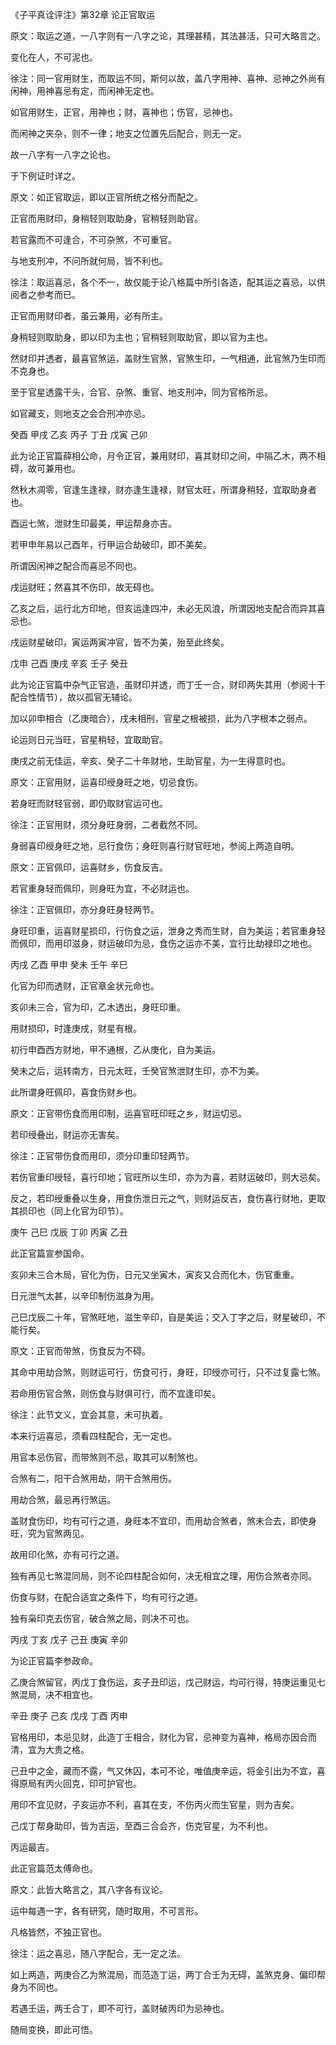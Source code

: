 《子平真诠评注》第32章 论正官取运

原文：取运之道，一八字则有一八字之论，其理甚精，其法甚活，只可大略言之。

变化在人，不可泥也。

徐注：同一官用财生，而取运不同，斯何以故，盖八字用神、喜神、忌神之外尚有闲神，用神喜忌有定，而闲神无定也。

如官用财生，正官，用神也；财，喜神也；伤官，忌神也。

而闲神之夹杂，则不一律；地支之位置先后配合，则无一定。

故一八字有一八字之论也。

于下例证时详之。

原文：如正官取运，即以正官所统之格分而配之。

正官而用财印，身稍轻则取助身，官稍轻则助官。

若官露而不可逢合，不可杂煞，不可重官。

与地支刑冲，不问所就何局，皆不利也。

徐注：取运喜忌，各个不一，故仅能于论八格篇中所引各造，配其运之喜忌，以供阅者之参考而已。

正官而用财印者，虽云兼用，必有所主。

身稍轻则取助身，即以印为主也；官稍轻则取助官，即以官为主也。

然财印并透者，最喜官煞运，盖财生官煞，官煞生印，一气相通，此官煞乃生印而不克身也。

至于官星透露干头，合官、杂煞、重官、地支刑冲，同为官格所忌。

如官藏支，则地支之会合刑冲亦忌。

癸酉 甲戌 乙亥 丙子 丁丑 戊寅 己卯

此为论正官篇薛相公命，月令正官，兼用财印，喜其财印之间，中隔乙木，两不相碍，故可兼用也。

然秋木凋零，官逢生逢禄，财亦逢生逢禄，财官太旺，所谓身稍轻，宜取助身者也。

酉运七煞，泄财生印最美，甲运帮身亦吉。

若甲申年易以己酉年，行甲运合劫破印，即不美矣。

所谓因闲神之配合而喜忌不同也。

戌运财旺；然喜其不伤印，故无碍也。

乙亥之后，运行北方印地，但亥运逢四冲，未必无风浪，所谓因地支配合而异其喜忌也。

戌运财星破印，寅运两寅冲官，皆不为美，殆至此终矣。

戊申 己酉 庚戌 辛亥 壬子 癸丑

此为论正官篇中杂气正官造，虽财印并透，而丁壬一合，财印两失其用（参阅十干配合性情节），故以孤官无辅论。

加以卯申相合（乙庚暗合），戌未相刑，官星之根被损，此为八字根本之弱点。

论运则日元当旺，官星稍轻，宜取助官。

庚戌之前无佳运，辛亥、癸子二十年财地，生助官星，为一生得意时也。

原文：正官用财，运喜印绶身旺之地，切忌食伤。

若身旺而财轻官弱，即仍取财官运可也。

徐注：正官用财，须分身旺身弱，二者截然不同。

身弱喜印绶身旺之地，忌行食伤；身旺则喜行财官旺地，参阅上两造自明。

原文：正官佩印，运喜财乡，伤食反吉。

若官重身轻而佩印，则身旺为宜，不必财运也。

徐注：正官佩印，亦分身旺身轻两节。

身旺印重，运喜财星损印，行伤食之运，泄身之秀而生财，自为美运；若官重身轻而佩印，而用印滋身，财运破印为忌，食伤之运亦不美，宜行比劫禄印之地也。

丙戌 乙酉 甲申 癸未 壬午 辛巳

化官为印而透财，正官章金状元命也。

亥卯未三合，官为印，乙木透出，身旺印重。

用财损印，时逢庚戌，财星有根。

初行申酉西方财地，甲不通根，乙从庚化，自为美运。

癸未之后，运转南方，日元太旺，壬癸官煞泄财生印，亦不为美。

此所谓身旺佩印，喜食伤财乡也。

原文：正官带伤食而用印制，运喜官旺印旺之乡，财运切忌。

若印绶叠出，财运亦无害矣。

徐注：正官带伤食而用印，须分印重印轻两节。

若伤官重印绶轻，喜行印地；官旺所以生印，亦为为喜，若财运破印，则大忌矣。

反之，若印绶重叠以生身，用食伤泄日元之气，则财运反吉，食伤喜行财地，更取其损印也（同上化官为印节）。

庚午 己巳 戊辰 丁卯 丙寅 乙丑

此正官篇宣参国命。

亥卯未三合木局，官化为伤，日元又坐寅木，寅亥又合而化木，伤官重重。

日元泄气太甚，以辛印制伤滋身为用。

己巳戊辰二十年，官煞旺地，滋生辛印，自是美运；交入丁字之后，财星破印，不能行矣。

原文：正官而带煞，伤食反为不碍。

其命中用劫合煞，则财运可行，伤食可行，身旺，印绶亦可行，只不过复露七煞。

若命用伤官合煞，则伤食与财俱可行，而不宜逢印矣。

徐注：此节文义，宜会其意，未可执着。

本来行运喜忌，须看四柱配合，无一定也。

用官本忌伤官，而带煞则不忌，取其可以制煞也。

合煞有二，阳干合煞用劫，阴干合煞用伤。

用劫合煞，最忌再行煞运。

盖财食伤印，均有可行之道，身旺本不宜印，而用劫合煞者，煞未合去，即使身旺，究为官煞两见。

故用印化煞，亦有可行之道。

独有再见七煞混同局，则不论四柱配合如何，决无相宜之理，用伤合煞者亦同。

伤食与财，在配合适宜之条件下，均有可行之道。

独有枭印克去伤官，破合煞之局，则决不可也。

丙戌 丁亥 戊子 己丑 庚寅 辛卯

为论正官篇李参政命。

乙庚合煞留官，丙戊丁食伤运，亥子丑印运，戊己财运，均可行得，特庚运重见七煞混局，决不相宜也。

辛丑 庚子 己亥 戊戌 丁酉 丙申

官格用印，本忌见财，此造丁壬相合，财化为官，忌神变为喜神，格局亦因合而清，宜为大贵之格。

己丑中之金，藏而不露，气又休囚，本可不论，唯值庚辛运，将金引出为不宜，喜得原局有丙火回克，印可护官也。

用印不宜见财，子亥运亦不利，喜其在支，不伤丙火而生官星，则为吉矣。

己戊丁帮身助印，皆为吉运，至酉三合会齐，伤克官星，为不利也。

丙运最吉。

此正官篇范太傅命也。

原文：此皆大略言之，其八字各有议论。

运中每遇一字，各有研究，随时取用，不可言形。

凡格皆然，不独正官也。

徐注：运之喜忌，随八字配合，无一定之法。

如上两造，两庚合乙为煞混局，而范造丁运，两丁合壬为无碍，盖煞克身、偏印帮身为不同也。

若遇壬运，两壬合丁，即不可行，盖财破丙印为忌神也。

随局变换，即此可悟。

